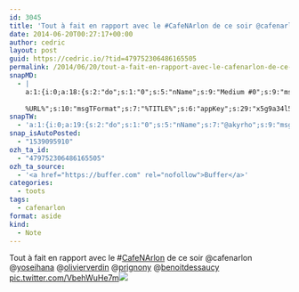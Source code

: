 ```yaml
---
id: 3045
title: 'Tout à fait en rapport avec le #CafeNArlon de ce soir @cafenarlon @yoseihana @olivierverdin @prignony @benoitdessaucy pic.twitter.com/VbehWuHe7m'
date: 2014-06-20T00:27:17+00:00
author: cedric
layout: post
guid: https://cedric.io/?tid=479752306486165505
permalink: /2014/06/20/tout-a-fait-en-rapport-avec-le-cafenarlon-de-ce-soir-cafenarlon-yoseihana-olivierverdin-prignony-benoitdessaucy-pic-twitter-com-vbehwuhe7m/
snapMD:
  - |
    a:1:{i:0;a:18:{s:2:"do";s:1:"0";s:5:"nName";s:9:"Medium #0";s:9:"msgFormat";s:19:"%FULLTEXT%
    
    %URL%";s:10:"msgTFormat";s:7:"%TITLE%";s:6:"appKey";s:29:"x5g9a34l5z294i5y2q284e4g54454";s:6:"appSec";s:85:"d3h0a44e4s2b4i5u2r234m5f5b4v2l5q2a444h574347464a454x2w20374447494c484b4w2c464f5u2d4z2";s:8:"inclTags";s:1:"1";s:7:"fltrsOn";i:0;s:5:"fltrs";a:0:{}s:7:"proxyOn";i:0;s:7:"useSURL";i:0;s:1:"v";i:350;s:4:"publ";s:1:"0";s:11:"accessToken";s:65:"2353413aa5437433e5648ccf74a16119308317c52d1a24d8ed99f26add037528a";s:12:"appAppUserID";s:65:"104b21fd8da79171a6e7bf800d03b4b761204f242935e05d2d86850a6b1635f77";s:14:"appAppUserName";s:26:"Cédric Bousmanne (akyrho)";s:13:"appAppUserURL";s:26:"https://medium.com/@akyrho";s:7:"pubList";a:0:{}}}
snapTW:
  - 'a:1:{i:0;a:19:{s:2:"do";s:1:"0";s:5:"nName";s:7:"@akyrho";s:9:"msgFormat";s:26:"%TITLE%. %EXCERPT% - %URL%";s:6:"appKey";s:55:"x5g9a8325v2y475r3c4m48584n53446p423r3r5u3e356j5j3k4r2p3";s:6:"appSec";s:105:"d3h0a94o46415u594v3q5l5n5l4r4x474x4j484o473u4i5w2m4k494z2k344n306n5r3l5v2s554p4n3p3k45495c3z4v4d3m3u5w525";s:7:"fltrsOn";i:0;s:5:"fltrs";a:0:{}s:7:"proxyOn";i:0;s:7:"useSURL";i:0;s:1:"v";i:350;s:5:"twURL";s:25:"http://twitter.com/akyrho";s:11:"accessToken";s:50:"6678782-Eyg60SCeh7762DEIsYtTPD5GVeOuSN8ATMdF2Lpppe";s:14:"accessTokenSec";s:45:"PgGDCbcYLJnR5esZjY9ID72A33mUNCYnQwaQTBsojSJNa";s:5:"tw140";i:0;s:10:"riComments";s:1:"1";s:11:"riCommentsM";s:1:"1";s:12:"riCommentsAA";s:1:"1";s:8:"attchImg";s:1:"1";s:9:"wpImgSize";s:4:"full";}}'
snap_isAutoPosted:
  - "1539095910"
ozh_ta_id:
  - "479752306486165505"
ozh_ta_source:
  - '<a href="https://buffer.com" rel="nofollow">Buffer</a>'
categories:
  - toots
tags:
  - cafenarlon
format: aside
kind:
  - Note
---
```

Tout à fait en rapport avec le <span class="hashtag hashtag_local">#<a href="https://cedric.io/tag/cafenarlon/">CafeNArlon</a> de ce soir @cafenarlon <span class="username username_linked">@<a href="https://twitter.com/yoseihana" title="Annabelle Buffart 👾🐱🦄">yoseihana</a></span> <span class="username username_linked">@<a href="https://twitter.com/olivierverdin" title="Olivier Verdin">olivierverdin</a></span> <span class="username username_linked">@<a href="https://twitter.com/prignony" title="Yves Prignon">prignony</a></span> <span class="username username_linked">@<a href="https://twitter.com/benoitdessaucy" title="Benoit Dessaucy">benoitdessaucy</a></span> <a href="https://twitter.com/akyrho/status/479752306486165505/photo/1" title="https://twitter.com/akyrho/status/479752306486165505/photo/1" class="link link_untco link_untco_image">pic.twitter.com/VbehWuHe7m</a><span class="embed_image embed_image_yes"><a href="https://twitter.com/akyrho/status/479752306486165505/photo/1"><img src="https://i1.wp.com/pbs.twimg.com/media/BqhsLkUIYAA-D1G.jpg?w=900&#038;ssl=1" data-recalc-dims="1" /></a></span></p>